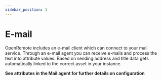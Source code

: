 ```yaml
---
sidebar_position: 3
---
```


# E-mail

OpenRemote includes an e-mail client which can connect to your mail service. Through an e-mail agent you can receive e-mails and process the text into attribute values. Based on sending address and title data gets automatically linked to the correct asset in your instance.

**See attributes in the Mail agent for further details on configuration**
